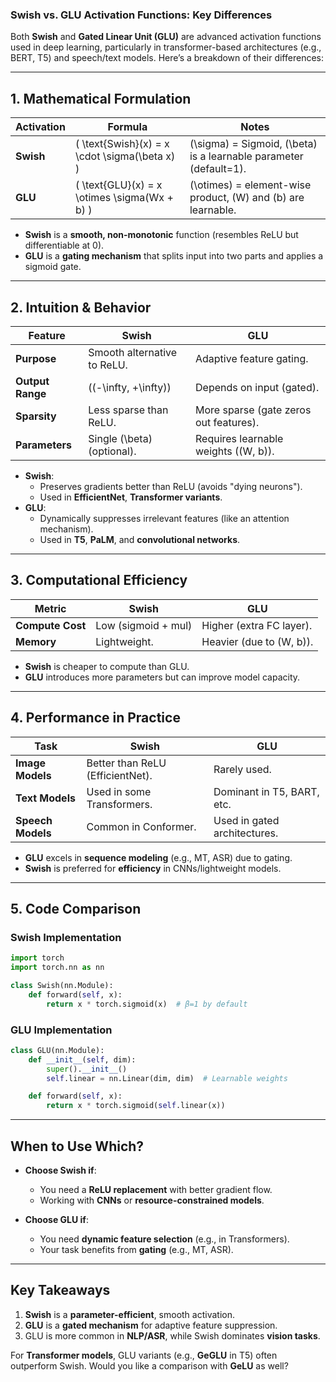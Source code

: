 ### **Swish vs. GLU Activation Functions: Key Differences**

Both **Swish** and **Gated Linear Unit (GLU)** are advanced activation functions used in deep learning, particularly in transformer-based architectures (e.g., BERT, T5) and speech/text models. Here’s a breakdown of their differences:

---

## **1. Mathematical Formulation**
| Activation  | Formula                                                                 | Notes                                                                 |
|-------------|-------------------------------------------------------------------------|-----------------------------------------------------------------------|
| **Swish**   | \( \text{Swish}(x) = x \cdot \sigma(\beta x) \)                        | \(\sigma\) = Sigmoid, \(\beta\) is a learnable parameter (default=1).|
| **GLU**     | \( \text{GLU}(x) = x \otimes \sigma(Wx + b) \)                         | \(\otimes\) = element-wise product, \(W\) and \(b\) are learnable.   |

- **Swish** is a **smooth, non-monotonic** function (resembles ReLU but differentiable at 0).  
- **GLU** is a **gating mechanism** that splits input into two parts and applies a sigmoid gate.  

---

## **2. Intuition & Behavior**
| Feature               | Swish                          | GLU                            |
|-----------------------|--------------------------------|--------------------------------|
| **Purpose**           | Smooth alternative to ReLU.    | Adaptive feature gating.       |
| **Output Range**      | \((-\infty, +\infty)\)         | Depends on input (gated).      |
| **Sparsity**          | Less sparse than ReLU.         | More sparse (gate zeros out features). |
| **Parameters**        | Single \(\beta\) (optional).  | Requires learnable weights (\(W, b\)). |

- **Swish**:  
  - Preserves gradients better than ReLU (avoids "dying neurons").  
  - Used in **EfficientNet**, **Transformer variants**.  
- **GLU**:  
  - Dynamically suppresses irrelevant features (like an attention mechanism).  
  - Used in **T5**, **PaLM**, and **convolutional networks**.  

---

## **3. Computational Efficiency**
| Metric          | Swish              | GLU                |
|-----------------|--------------------|--------------------|
| **Compute Cost** | Low (sigmoid + mul)| Higher (extra FC layer). |
| **Memory**      | Lightweight.       | Heavier (due to \(W, b\)). |

- **Swish** is cheaper to compute than GLU.  
- **GLU** introduces more parameters but can improve model capacity.  

---

## **4. Performance in Practice**
| Task               | Swish                          | GLU                            |
|--------------------|--------------------------------|--------------------------------|
| **Image Models**   | Better than ReLU (EfficientNet). | Rarely used.                  |
| **Text Models**    | Used in some Transformers.     | Dominant in T5, BART, etc.    |
| **Speech Models**  | Common in Conformer.           | Used in gated architectures.  |

- **GLU** excels in **sequence modeling** (e.g., MT, ASR) due to gating.  
- **Swish** is preferred for **efficiency** in CNNs/lightweight models.  

---

## **5. Code Comparison**
### **Swish Implementation**
```python
import torch
import torch.nn as nn

class Swish(nn.Module):
    def forward(self, x):
        return x * torch.sigmoid(x)  # β=1 by default
```

### **GLU Implementation**
```python
class GLU(nn.Module):
    def __init__(self, dim):
        super().__init__()
        self.linear = nn.Linear(dim, dim)  # Learnable weights

    def forward(self, x):
        return x * torch.sigmoid(self.linear(x))
```

---

## **When to Use Which?**
- **Choose Swish if**:  
  - You need a **ReLU replacement** with better gradient flow.  
  - Working with **CNNs** or **resource-constrained models**.  

- **Choose GLU if**:  
  - You need **dynamic feature selection** (e.g., in Transformers).  
  - Your task benefits from **gating** (e.g., MT, ASR).  

---

## **Key Takeaways**
1. **Swish** is a **parameter-efficient**, smooth activation.  
2. **GLU** is a **gated mechanism** for adaptive feature suppression.  
3. GLU is more common in **NLP/ASR**, while Swish dominates **vision tasks**.  

For **Transformer models**, GLU variants (e.g., **GeGLU** in T5) often outperform Swish. Would you like a comparison with **GeLU** as well?
